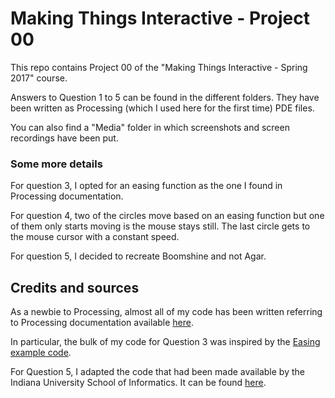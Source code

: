 # Making Things Interactive - Project 00
This repo contains Project 00 of the "Making Things Interactive - Spring 2017" course.

Answers to Question 1 to 5 can be found in the different folders. They have been written as Processing (which I used here for the first time) PDE files.

You can also find a "Media" folder in which screenshots and screen recordings have been put.

### Some more details
For question 3, I opted for an easing function as the one I found in Processing documentation.

For question 4, two of the circles move based on an easing function but one of them only starts moving is the mouse stays still. The last circle gets to the mouse cursor with a constant speed.

For question 5, I decided to recreate Boomshine and not Agar.

## Credits and sources

As a newbie to Processing, almost all of my code has been written referring to Processing documentation available [here](https://processing.org/reference/).

In particular, the bulk of my code for Question 3 was inspired by the [Easing example code](https://processing.org/examples/easing.html).

For Question 5, I adapted the code that had been made available by the Indiana University School of Informatics. It can be found [here](http://music.informatics.indiana.edu/courses/H211/class_examples/boomshine/applet/boomshine.pde).
